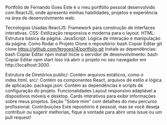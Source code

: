 Portfólio de Fernando Goes
Este é o meu portfólio pessoal desenvolvido com ReactJS, onde apresento minhas habilidades, projetos e experiência na área de desenvolvimento web.

Tecnologias Usadas
ReactJS: Framework para construção de interfaces interativas.
CSS: Estilização responsiva e moderna para o layout.
HTML: Estrutura básica da página.
JavaScript: Lógica de interação e manipulação da página.
Como Rodar o Projeto
Clone o repositório:
bash
Copiar
Editar
git clone https://github.com/fergoes14/portfolio.git
Instale as dependências:
bash
Copiar
Editar
npm install
Inicie o servidor de desenvolvimento:
bash
Copiar
Editar
npm start
Isso irá abrir o projeto no seu navegador em http://localhost:3000.

Estrutura de Diretórios
public/: Contém arquivos estáticos, como o index.html.
src/: Contém os componentes React, arquivos de estilo e lógica de aplicação.
package.json: Contém as dependências e scripts de configuração do projeto.
Funcionalidades
Layout responsivo adaptável a dispositivos móveis e desktop.
Cards interativos para exibir informações sobre meus projetos.
Seção "Sobre mim" com detalhes do meu percurso profissional.
Contribuições
Este repositório é pessoal, mas se você deseja contribuir ou sugerir melhorias, fique à vontade para abrir uma issue ou um pull request!

